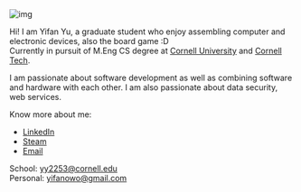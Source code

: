 
<!--
**yifanwow/yifanwow** is a ✨ _special_ ✨ repository because its `README.md` (this file) appears on your GitHub profile.

Here are some ideas to get you started:

- 🔭 I’m currently working on ...
- 🌱 I’m currently learning ...
- 👯 I’m looking to collaborate on ...
- 🤔 I’m looking for help with ...
- 💬 Ask me about ...
- 📫 How to reach me: ...
- 😄 Pronouns: ...
- ⚡ Fun fact: ...
-->

<img src="sunset.png" alt="img" title="Sunset">  

Hi! I am Yifan Yu, a graduate student who enjoy assembling computer and electronic devices, also the board game :D  
Currently in pursuit of M.Eng CS degree at [Cornell University](https://www.cornell.edu/) and [Cornell Tech](https://tech.cornell.edu/).  

I am passionate about software development as well as combining software and hardware with each other. I am also passionate about data security, web services.

Know more about me:
- [LinkedIn](https://www.linkedin.com/in/yifanovo/)
- [Steam](https://steamcommunity.com/id/yifanovo/)
- [Email](mailto:yy2253@cornell.edu)   

School: yy2253@cornell.edu  
Personal: yifanowo@gmail.com
